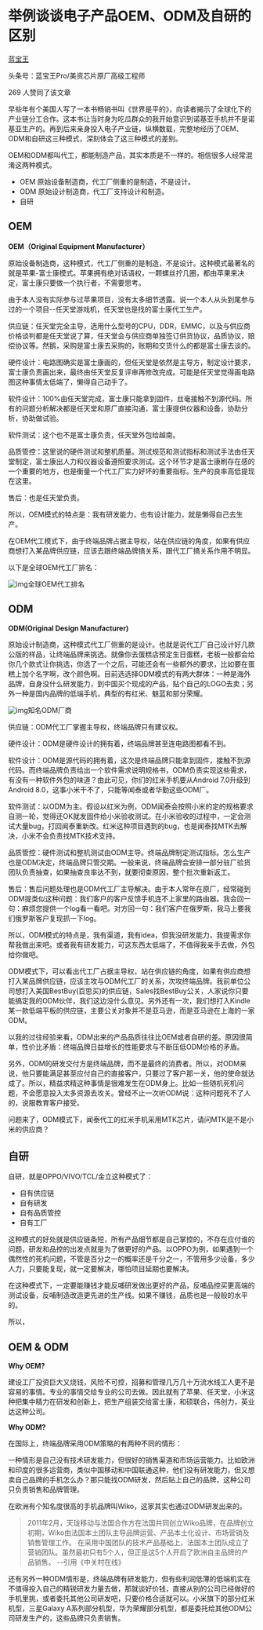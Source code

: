 # 举例谈谈电子产品OEM、ODM及自研的区别

[蓝宝王](https://www.zhihu.com/people/lanbaowang)

头条号：蓝宝王Pro/美资芯片原厂高级工程师



269 人赞同了该文章

早些年有个美国人写了一本书畅销书叫《世界是平的》，向读者揭示了全球化下的产业链分工合作。这本书让当时身为吃瓜群众的我开始意识到诺基亚手机并不是诺基亚生产的。再到后来亲身投入电子产业链，纵横数载，完整地经历了OEM、ODM和自研这三种模式，深刻体会了这三种模式的差别。

OEM和ODM都叫代工，都能制造产品，其实本质是不一样的。相信很多人经常混淆这两种模式。

- OEM 原始设备制造商，代工厂侧重的是制造，不是设计。
- ODM 原始设计制造商，代工厂支持设计和制造。
- 自研 


## OEM
**OEM（Original Equipment Manufacturer）**

原始设备制造商，这种模式，代工厂侧重的是制造，不是设计。这种模式最著名的就是苹果-富士康模式。苹果拥有绝对话语权，一颗螺丝拧几圈，都由苹果来决定，富士康只要做一个执行者，不需要思考。

由于本人没有实际参与过苹果项目，没有太多细节透露。说一个本人从头到尾参与过的一个项目--任天堂游戏机，任天堂也是找的富士康代工生产。

供应链：任天堂完全主导，选用什么型号的CPU，DDR，EMMC，以及与供应商价格谈判都是任天堂说了算，任天堂会与供应商单独签订供货协议，品质协议，赔偿协议等。然鹅，采购是富士康去采购的，账期和交货什么的都是富士康去谈的。

硬件设计：电路图确实是富士康画的，但任天堂是依然是主导方，制定设计要求，富士康负责画出来，最终由任天堂反复评审再修改完成。可能是任天堂觉得画电路图这种事情太低端了，懒得自己动手了。

软件设计：100%由任天堂完成，富士康只能拿到固件，丝毫接触不到源代码。所有的问题分析解决都是任天堂和原厂直接沟通，富士康提供仪器和设备，协助分析，协助做试验。

软件测试：这个也不是富士康负责，任天堂外包给越南。

品质管控：这里说的硬件测试和整机质量。测试规范和测试指标和测试手法由任天堂制定，富士康出人力和仪器设备遵照要求测试。这个环节才是富士康刷存在感的一个重要的地方，也是衡量一个代工厂实力好坏的重要指标。生产的良率高低提现在这里。

售后：也是任天堂负责。

所以，OEM模式的特点是：我有研发能力，也有设计能力，就是懒得自己去生产。

在OEM代工模式下，由于终端品牌占据主导权，站在供应链的角度，如果有供应商想打入某品牌供应链，应该去跟终端品牌搞关系，跟代工厂搞关系作用不明显。

以下是全球OEM代工厂排名：

![img](https://pic3.zhimg.com/80/v2-df3e651b8f010bf2fc43be4a1713031e_720w.jpg)全球OEM代工排名

## ODM
**ODM(Original Design Manufacturer)**

原始设计制造商，这种模式代工厂侧重的是设计。也就是说代工厂自己设计好几款公版的样品，让终端品牌来挑选。就像你去蛋糕店预定生日蛋糕，老板一般都会给你几个款式让你挑选，你选了一个之后，可能还会有一些额外的要求，比如要在蛋糕上加个名字啊，改个颜色啊。目前选选择ODM模式的有两大群体：一种是海外品牌，自身没什么研发能力，到中国买个现成的产品，贴个自己的LOGO去卖；另外一种是国内品牌的低端手机，典型的有红米、魅蓝和部分荣耀。

![img](https://pic3.zhimg.com/80/v2-a55d74b62ede911685ff81ede366e37e_720w.jpg)知名ODM厂商

供应链：ODM代工厂掌握主导权，终端品牌只有建议权。

硬件设计：ODM是硬件设计的拥有着，终端品牌甚至连电路图都看不到。

软件设计：ODM是源代码的拥有着，这次是终端品牌只能拿到固件，接触不到源代码。而终端品牌负责给出一个软件需求说明规格书，ODM负责实现这些需求，有没有一种软件外包的味道？由此可见，你们的红米手机要从Android 7.0升级到Android 8.0，这事小米干不了，只能等闻泰或者华勤这些ODM厂。

软件测试：以ODM为主。假设以红米为例，ODM闻泰会按照小米的定的规格要求自测一轮，觉得还OK就发固件给小米验收测试。在小米验收的过程中，一定会测试大量bug，打回闻泰重新改。红米这种项目遇到的bug，也是闻泰找MTK去解决，小米不会负责找MTK技术支持。

品质管控：硬件测试和整机测试由ODM主导。终端品牌制定测试指标。怎么生产也是ODM决定，终端品牌只管交期。一般来说，终端品牌会安排一部分驻厂验货团队负责抽查，如果抽查良率达不到，就要彻查原因，整个批次重新返工。

售后：售后问题处理也是ODM代工厂主导解决。由于本人常年在原厂，经常碰到ODM提类似这种问题：我们客户的客户反馈手机连不上家里的路由器。我会回一句：麻烦您提供一个log看一看吧。对方回一句：我们客户在俄罗斯，我马上要我们俄罗斯客户复现抓一下log。

所以，ODM模式的特点是，我有渠道，我有idea，但我没研发能力，我提需求你帮我做出来吧。或者我有研发能力，可这东西太低端了，不值得我亲手去做，外包给你做吧。

ODM模式下，可以看出代工厂占据主导权，站在供应链的角度，如果有供应商想打入某品牌供应链，应该主攻与ODM代工厂的关系，次攻终端品牌。我前单位公司想打入美国BestBuy(百思买)的供应链，Sales找BestBuy公关，人家说你只要能搞定我的ODM伙伴，我们这边没什么意见。另外还有一次，我们想打入Kindle某一款低端平板的供应链，主要公关对象并不是亚马逊，而是亚马逊在上海的一家ODM。

以我的过往经验来看，ODM出来的产品品质往往比OEM或者自研的差。原因很简单，性价比矛盾：终端品牌日益增长的性能要求与不断压低ODM价格的矛盾。

另外，ODM的研发交付方是终端品牌，而不是最终的消费者。所以，对ODM来说，他只要能满足甚至应付自己的直接客户，只要过了客户那一关，他的使命就达成了。所以，精益求精这种事情是很难发生在ODM身上。比如一些随机死机问题，不会愿意投入太多资源去攻关。曾经不止一次听ODM说：这种问题死不了人的，说服教育客户接受。

问题来了，ODM模式下，闻泰代工的红米手机采用MTK芯片，请问MTK是不是小米的供应商？

## **自研**

自研，就是OPPO/VIVO/TCL/金立这种模式了：

- 自有供应链
- 自有研发
- 自有品质管控
- 自有工厂

这种模式的好处就是供应链条短，所有产品细节都是自己掌控的，不存在应付谁的问题，研发和品控的出发点就是为了做更好的产品。以OPPO为例，如果遇到一个偶然性的死机问题，不管是百分之一的概率还是千分之一，不管用多少设备，多少人力，只要能复现，就一定要解决，哪怕项目延期也要解决。

在这种模式下，一定要能赚钱才能反哺研发做出更好的产品，反哺品控买更高端的测试设备，反哺制造改造更先进的生产线。如果不赚钱，品质也是一般般的水平的。

所以，
## OEM & ODM
**Why OEM?**

建设工厂投资巨大又烧钱，风险不可控，招募和管理几万几十万流水线工人更不是容易的事情。专业的事情交给专业的公司去做。因此就有了苹果、任天堂，小米这种把集中精力在研发和创新上，把生产组装交给富士康，和硕联合，伟创力，英业达这种公司。

**Why ODM?**

在国际上，终端品牌采用ODM策略的有两种不同的情形：

一种情形是自己没有技术研发能力，但很好的销售渠道和市场运营能力。比如欧洲和印度的很多运营商，类似中国移动和中国联通这种，他们没有研发能力，但又想卖自己品牌的手机怎么办？那只能找ODM研发，然后贴上自己的品牌，这种公司只负责销售和品牌管理。

在欧洲有个知名度很高的手机品牌叫Wiko，这家其实也通过ODM研发出来的。

> 2011年2月，天珑移动与法国合作方在法国共同创立Wiko品牌，在品牌创立初期，Wiko由法国本土团队主导品牌运营、产品本土化设计、市场营销及销售管理工作。
> 在采用中国团队的技术产品基础上，法国本土团队成立了营销团队。虽然最初只有5个人，但正是这5个人开启了欧洲自主品牌的产品销售。
> --引用《中关村在线》

还有另外一种ODM情形是，终端品牌有研发能力，但有些利润低薄的低端机实在不值得投入自己的精锐研发力量去做，那就谈好价钱，直接从别的公司已经做好的手机里挑，或者委托其他公司研发吧，只要价格合适就可以。小米旗下的部分红米机型，三星Galaxy A系列部分机型，华为荣耀部分机型，都是委托给其他ODM公司研发生产的，这些品牌只负责销售。
